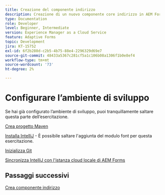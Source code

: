 ```yaml
---
title: Creazione del componente indirizzo
description: Creazione di un nuovo componente core indirizzo in AEM Forms as a Cloud Service
type: Documentation
role: Developer
level: Beginner, Intermediate
version: Experience Manager as a Cloud Service
feature: Adaptive Forms
topic: Development
jira: KT-15752
exl-id: 6f2b280d-c2b5-4b75-88e4-2296329d69e7
source-git-commit: 48433a5367c281cf5a1c106b08a1306f1b0e8ef4
workflow-type: tm+mt
source-wordcount: '73'
ht-degree: 2%

---
```


# Configurare l’ambiente di sviluppo

Se hai già configurato l’ambiente di sviluppo, puoi tranquillamente saltare questa parte dell’esercitazione.

[Crea progetto Maven](https://experienceleague.adobe.com/en/docs/experience-manager-learn/cloud-service/forms/developing-for-cloud-service/getting-started)

[Installa IntelliJ](https://experienceleague.adobe.com/en/docs/experience-manager-learn/cloud-service/forms/developing-for-cloud-service/intellij-set-up) - È possibile saltare l&#39;aggiunta del modulo font per questa esercitazione.

[Inizializza Git](https://experienceleague.adobe.com/en/docs/experience-manager-learn/cloud-service/forms/developing-for-cloud-service/setup-git)

[Sincronizza IntelliJ con l&#39;istanza cloud locale di AEM Forms](https://experienceleague.adobe.com/en/docs/experience-manager-learn/cloud-service/forms/developing-for-cloud-service/intellij-and-aem-sync)

## Passaggi successivi

[Crea componente indirizzo](./creating-address-component.md)
